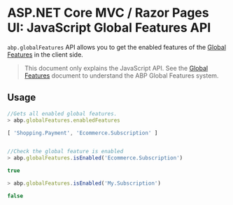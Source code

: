 # ASP.NET Core MVC / Razor Pages UI: JavaScript Global Features API

`abp.globalFeatures` API allows you to get the enabled features of the [Global Features](../../../infrastructure/global-features.md) in the client side.

> This document only explains the JavaScript API. See the [Global Features](../../../infrastructure/global-features.md) document to understand the ABP Global Features system.

## Usage

````js
//Gets all enabled global features.
> abp.globalFeatures.enabledFeatures

[ 'Shopping.Payment', 'Ecommerce.Subscription' ]


//Check the global feature is enabled
> abp.globalFeatures.isEnabled('Ecommerce.Subscription')

true

> abp.globalFeatures.isEnabled('My.Subscription')

false
````
